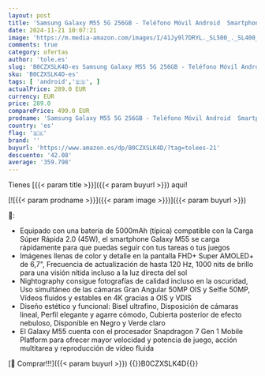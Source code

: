```yaml
---
layout: post
title: 'Samsung Galaxy M55 5G 256GB - Teléfono Móvil Android  Smartphone Libre  Pantalla 6 7" FHD+Super AMOLED+  Verde claro  Versión Española '
date: 2024-11-21 10:07:21
image: 'https://m.media-amazon.com/images/I/41Jy9l7DRYL._SL500_._SL400_.jpg'
comments: true
category: ofertas
author: 'tole.es'
slug: 'B0CZXSLK4D-es Samsung Galaxy M55 5G 256GB - Teléfono Móvil Android...'
sku: 'B0CZXSLK4D-es'
tags: [ 'android','🇪🇸', ]
actualPrice: 289.0 EUR
currency: EUR
price: 289.0
comparePrice: 499.0 EUR
prodname: 'Samsung Galaxy M55 5G 256GB - Teléfono Móvil Android  Smartphone Libre  Pantalla 6 7" FHD+Super AMOLED+  Verde claro  Versión Española '
country: 'es'
flag: '🇪🇸'
brand: ''
buyurl: 'https://www.amazon.es/dp/B0CZXSLK4D/?tag=tolees-21'
descuento: '42.08'
average: '359.798'
---
```


Tienes [{{< param title >}}]({{< param buyurl >}}) aqui!

[![{{< param prodname >}}]({{< param image >}})]({{< param buyurl >}})

🔎:

- Equipado con una batería de 5000mAh (típica) compatible con la Carga Súper Rápida 2.0 (45W), el smartphone Galaxy M55 se carga rápidamente para que puedas seguir con tus tareas o tus juegos
- Imágenes llenas de color y detalle en la pantalla FHD+ Super AMOLED+ de 6,7", Frecuencia de actualización de hasta 120 Hz, 1000 nits de brillo para una visión nítida incluso a la luz directa del sol
- Nightography consigue fotografías de calidad incluso en la oscuridad, Uso simultáneo de las cámaras Gran Angular 50MP OIS y Selfie 50MP, Vídeos fluidos y estables en 4K gracias a OIS y VDIS
- Diseño estético y funcional: Bisel ultrafino, Disposición de cámaras lineal, Perfil elegante y agarre cómodo, Cubierta posterior de efecto nebuloso, Disponible en Negro y Verde claro
- El Galaxy M55 cuenta con el procesador Snapdragon 7 Gen 1 Mobile Platform para ofrecer mayor velocidad y potencia de juego, acción multitarea y reproducción de vídeo fluida

[🛒 Comprar!!!]({{< param buyurl >}})
{{<world>}}B0CZXSLK4D{{</world>}}
